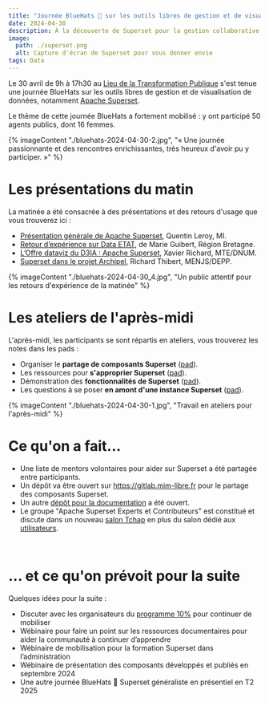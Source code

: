 ```yaml
---
title: "Journée BlueHats 🧢 sur les outils libres de gestion et de visualisation de données"
date: 2024-04-30
description: À la découverte de Superset pour la gestion collaborative et la visualisation de données
image:
  path: ./superset.png
  alt: Capture d'écran de Superset pour vous donner envie
tags: Data
---
```


Le 30 avril de 9h à 17h30 au [Lieu de la Transformation Publique](https://www.modernisation.gouv.fr/diffuser-linnovation-publique/le-lieu-de-la-transformation-publique) s'est tenue une journée BlueHats sur les outils libres de gestion et de visualisation de données, notamment [Apache Superset](https://code.gouv.fr/sill/detail?name=Apache%20Superset).

Le thème de cette journée BlueHats a fortement mobilisé : y ont participé 50 agents publics, dont 16 femmes.

{% imageContent "./bluehats-2024-04-30-2.jpg", "« Une journée passionnante et des rencontres enrichissantes, très heureux d'avoir pu y participer. »" %}

# Les présentations du matin

La matinée a été consacrée à des présentations et des retours d'usage que vous trouverez ici :

-   [Présentation générale de Apache Superset](https://chartsgouv.lab.sspcloud.fr/static/bluehats/index.html), Quentin Leroy, MI.
-   [Retour d’expérience sur Data ETAT](https://speakerdeck.com/bluehats/presentation-du-projet-data-etat-et-de-lusage-de-superset-sgar-bretagne), de Marie Guibert, Région Bretagne.
-   [L’Offre dataviz du D3IA : Apache Superset](https://speakerdeck.com/bluehats/loffre-dataviz-du-d3ia-apache-superset-mte), Xavier Richard, MTE/DNUM.
-   [Superset dans le projet Archipel](https://speakerdeck.com/bluehats/superset-retour-dexperience-sur-le-projet-archipel), Richard Thibert, MENJS/DEPP.

{% imageContent "./bluehats-2024-04-30_4.jpg", "Un public attentif pour les retours d'expérience de la matinée" %}

# Les ateliers de l'après-midi

L'après-midi, les participants se sont répartis en ateliers, vous trouverez les notes dans les pads :

-   Organiser le **partage de composants Superset** ([pad](https://pad.numerique.gouv.fr/38QoDXqpREiYo2RoFUzuQg#)).
-   Les ressources pour **s'approprier Superset** ([pad](https://pad.numerique.gouv.fr/7L6vJ7kbSvybL7rP8o_sBw#)).
-   Démonstration des **fonctionnalités de Superset** ([pad](https://pad.numerique.gouv.fr/99ZDhML7TkyMlCKve281pA#)).
-   Les questions à se poser **en amont d'une instance Superset** ([pad](https://pad.numerique.gouv.fr/XjL1O5EVSKqh9SlMWD9O6g?view#)).

{% imageContent "./bluehats-2024-04-30-1.jpg", "Travail en ateliers pour l'après-midi" %}

# Ce qu'on a fait...

-   Une liste de mentors volontaires pour aider sur Superset a été partagée entre participants.
-   Un dépôt va être ouvert sur <https://gitlab.mim-libre.fr> pour le partage des composants Superset.
-   Un autre [dépôt pour la documentation](https://github.com/codegouvfr/superset-docs) a été ouvert.
-   Le groupe "Apache Superset Experts et Contributeurs" est constitué et discute dans un nouveau [salon Tchap](https://tchap.gouv.fr/#/room/!ZOqsMXhLQmyRSDSHCr:agent.education.tchap.gouv.fr?via=agent.interieur.tchap.gouv.fr&via=agent.education.tchap.gouv.fr&via=agent.externe.tchap.gouv.fr) en plus du salon dédié aux [utilisateurs](https://tchap.gouv.fr/#/room/#Programme10LoutildevisualisationdesdonnesdeltatPuvO4oGZW9:agent.interieur.tchap.gouv.fr).

<br>

# ... et ce qu'on prévoit pour la suite

Quelques idées pour la suite :

-   Discuter avec les organisateurs du [programme 10%](https://www.10pourcent.etalab.gouv.fr/) pour continuer de mobiliser
-   Wébinaire pour faire un point sur les ressources documentaires pour aider la communauté à continuer d’apprendre
-   Wébinaire de mobilisation pour la formation Superset dans l’administration
-   Wébinaire de présentation des composants développés et publiés en septembre 2024
-   Une autre journée BlueHats 🧢 Superset généraliste en présentiel en T2 2025
